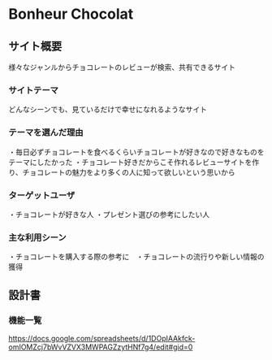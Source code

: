 # Bonheur Chocolat

## サイト概要
様々なジャンルからチョコレートのレビューが検索、共有できるサイト

### サイトテーマ
どんなシーンでも、見ているだけで幸せになれるようなサイト


### テーマを選んだ理由
・毎日必ずチョコレートを食べるくらいチョコレートが好きなので好きなものをテーマにしたかった
・チョコレート好きだからこそ作れるレビューサイトを作り、チョコレートの魅力をより多くの人に知って欲しいという思いから

### ターゲットユーザ
・チョコレートが好きな人
・プレゼント選びの参考にしたい人
### 主な利用シーン
・チョコレートを購入する際の参考に　・チョコレートの流行りや新しい情報の獲得

## 設計書

### 機能一覧
<https://docs.google.com/spreadsheets/d/1DOpIAAkfck-omIOMZcj7bWvVZVX3MWPAGZzytHNf7g4/edit#gid=0>